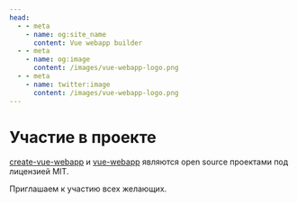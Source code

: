 ```yaml
---
head:
  - - meta
    - name: og:site_name
      content: Vue webapp builder
  - - meta
    - name: og:image
      content: /images/vue-webapp-logo.png
  - - meta
    - name: twitter:image
      content: /images/vue-webapp-logo.png
---
```


# Участие в проекте

[create-vue-webapp](https://github.com/vuesence/create-vue-webapp) и [vue-webapp](https://github.com/vuesence/vue-webapp) являются open source проектами под лицензией MIT.

Приглашаем к участию всех желающих.